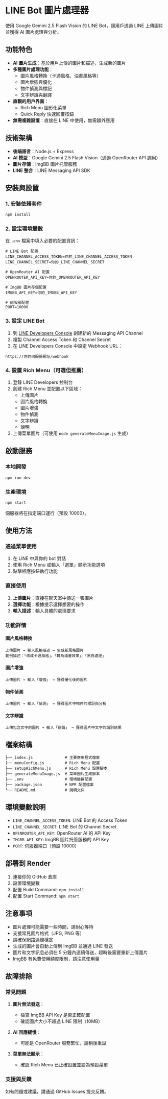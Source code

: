 # LINE Bot 圖片處理器

使用 Google Gemini 2.5 Flash Vision 的 LINE Bot，讓用戶透過 LINE 上傳圖片並獲得 AI 圖片處理與分析。

## 功能特色

- **AI 圖片生成**：基於用戶上傳的圖片和描述，生成新的圖片
- **多種圖片處理功能**：
  - 圖片風格轉換（卡通風格、油畫風格等）
  - 圖片增強與優化
  - 物件偵測與標記
  - 文字辨識與翻譯
- **直觀的用戶界面**：
  - Rich Menu 圖形化菜單
  - Quick Reply 快速回覆按鈕
- **無需複雜設置**：直接在 LINE 中使用，無需額外應用

## 技術架構

- **後端語言**：Node.js + Express
- **AI 模型**：Google Gemini 2.5 Flash Vision（通過 OpenRouter API 調用）
- **圖片存儲**：ImgBB 圖片托管服務
- **LINE 整合**：LINE Messaging API SDK

## 安裝與設置

### 1. 安裝依賴套件

```bash
npm install
```

### 2. 設定環境變數

在 `.env` 檔案中填入必要的配置資訊：

```env
# LINE Bot 配置
LINE_CHANNEL_ACCESS_TOKEN=你的_LINE_CHANNEL_ACCESS_TOKEN
LINE_CHANNEL_SECRET=你的_LINE_CHANNEL_SECRET

# OpenRouter AI 配置
OPENROUTER_API_KEY=你的_OPENROUTER_API_KEY

# ImgBB 圖片存儲配置
IMGBB_API_KEY=你的_IMGBB_API_KEY

# 伺服器配置
PORT=10000
```

### 3. 設定 LINE Bot

1. 到 [LINE Developers Console](https://developers.line.biz/console/) 創建新的 Messaging API Channel
2. 複製 Channel Access Token 和 Channel Secret
3. 在 LINE Developers Console 中設定 Webhook URL：
```
https://你的伺服器網址/webhook
```

### 4. 設置 Rich Menu（可選但推薦）

1. 登錄 LINE Developers 控制台
2. 創建 Rich Menu 並配置以下區域：
   - 上傳圖片
   - 圖片風格轉換
   - 圖片增強
   - 物件偵測
   - 文字辨識
   - 說明
3. 上傳菜單圖片（可使用 `node generateMenuImage.js` 生成）

## 啟動服務

### 本地開發
```bash
npm run dev
```

### 生產環境
```bash
npm start
```

伺服器將在指定端口運行（預設 10000）。

## 使用方法

### 通過菜單使用
1. 在 LINE 中與你的 bot 對話
2. 使用 Rich Menu 或輸入「選單」顯示功能選項
3. 點擊相應按鈕執行功能

### 直接使用
1. **上傳圖片**：直接在聊天室中傳送一張圖片
2. **選擇功能**：根據提示選擇想要的操作
3. **輸入描述**：輸入具體的處理要求

### 功能詳情

#### 圖片風格轉換
```
上傳圖片 → 輸入風格描述 → 生成新風格圖片
範例描述：「改成卡通風格」、「轉為油畫效果」、「黑白處理」
```

#### 圖片增強
```
上傳圖片 → 輸入「增強」 → 獲得優化後的圖片
```

#### 物件偵測
```
上傳圖片 → 輸入「偵測」 → 獲得圖片中物件的標記與分析
```

#### 文字辨識
```
上傳包含文字的圖片 → 輸入「辨識」 → 獲得圖片中文字的識別結果
```

## 檔案結構

```
├── index.js              # 主要應用程式檔案
├── menuConfig.js         # Rich Menu 配置
├── setupRichMenu.js      # Rich Menu 設置腳本
├── generateMenuImage.js  # 菜單圖片生成腳本
├── .env                  # 環境變數配置
├── package.json          # NPM 配置檔案
└── README.md             # 說明文件
```

## 環境變數說明

- `LINE_CHANNEL_ACCESS_TOKEN`: LINE Bot 的 Access Token
- `LINE_CHANNEL_SECRET`: LINE Bot 的 Channel Secret
- `OPENROUTER_API_KEY`: OpenRouter AI 的 API Key
- `IMGBB_API_KEY`: ImgBB 圖片托管服務的 API Key
- `PORT`: 伺服器端口（預設 10000）

## 部署到 Render

1. 連接你的 GitHub 倉庫
2. 設置環境變數
3. 配置 Build Command: `npm install`
4. 配置 Start Command: `npm start`

## 注意事項

- 圖片處理可能需要一些時間，請耐心等待
- 支援常見圖片格式（JPG, PNG 等）
- 請確保網路連線穩定
- 生成的圖片會自動上傳到 ImgBB 並通過 LINE 發送
- 圖片和文字訊息必須在 5 分鐘內連續傳送，超時後需要重新上傳圖片
- ImgBB 有免費使用額度限制，請注意使用量

## 故障排除

### 常見問題

1. **圖片無法發送**：
   - 檢查 ImgBB API Key 是否正確配置
   - 確認圖片大小不超過 LINE 限制（10MB）

2. **AI 回應緩慢**：
   - 可能是 OpenRouter 服務繁忙，請稍後重試

3. **菜單無法顯示**：
   - 確認 Rich Menu 已正確設置並設為預設菜單

### 支援與反饋

如有問題或建議，請通過 GitHub Issues 提交反饋。